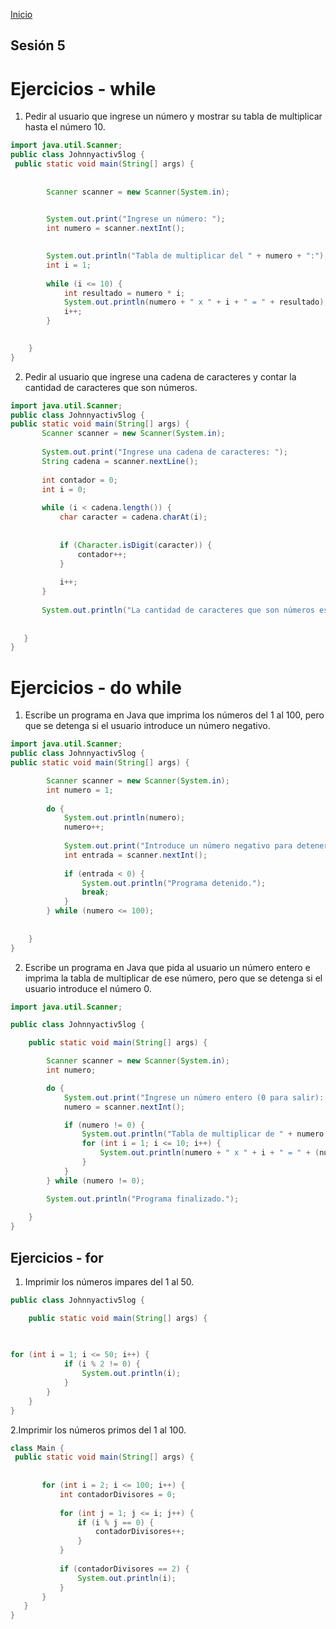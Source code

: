<!-- No borrar o modificar -->
[Inicio](./index.md)

## Sesión 5 


<!-- Su documentación aquí -->
# Ejercicios - while

1. Pedir al usuario que ingrese un número y mostrar su tabla de multiplicar hasta el número 10.



~~~java
import java.util.Scanner;
public class Johnnyactiv5log {
 public static void main(String[] args) {
        
        
        Scanner scanner = new Scanner(System.in);

        
        System.out.print("Ingrese un número: ");
        int numero = scanner.nextInt();

        
        System.out.println("Tabla de multiplicar del " + numero + ":");
        int i = 1;
        
        while (i <= 10) {
            int resultado = numero * i;
            System.out.println(numero + " x " + i + " = " + resultado);
            i++;
        }

        
    }
}
~~~
2. Pedir al usuario que ingrese una cadena de caracteres y contar la cantidad de caracteres que son números.
 
 ~~~java
 import java.util.Scanner;
public class Johnnyactiv5log {
 public static void main(String[] args) {
        Scanner scanner = new Scanner(System.in);
        
        System.out.print("Ingrese una cadena de caracteres: ");
        String cadena = scanner.nextLine();
        
        int contador = 0;
        int i = 0;
        
        while (i < cadena.length()) {
            char caracter = cadena.charAt(i);
            
            
            if (Character.isDigit(caracter)) {
                contador++;
            }
            
            i++; 
        }
        
        System.out.println("La cantidad de caracteres que son números es: " + contador);
        
        
    }
}
~~~

# Ejercicios - do while
1. Escribe un programa en Java que imprima los números del 1 al 100, pero que se detenga si el usuario introduce un número negativo.
~~~java
import java.util.Scanner;
public class Johnnyactiv5log {
public static void main(String[] args) {

        Scanner scanner = new Scanner(System.in);
        int numero = 1;
        
        do {
            System.out.println(numero);
            numero++;
            
            System.out.print("Introduce un número negativo para detener el programa: ");
            int entrada = scanner.nextInt();
            
            if (entrada < 0) {
                System.out.println("Programa detenido.");
                break;
            }
        } while (numero <= 100);
        
        
    }
}
~~~

2. Escribe un programa en Java que pida al usuario un número entero e imprima la tabla de multiplicar de ese número, pero que se detenga si el usuario introduce el número 0.

~~~java
import java.util.Scanner;

public class Johnnyactiv5log {

    public static void main(String[] args) {

        Scanner scanner = new Scanner(System.in);
        int numero;

        do {
            System.out.print("Ingrese un número entero (0 para salir): ");
            numero = scanner.nextInt();

            if (numero != 0) {
                System.out.println("Tabla de multiplicar de " + numero + ":");
                for (int i = 1; i <= 10; i++) {
                    System.out.println(numero + " x " + i + " = " + (numero * i));
                }
            }
        } while (numero != 0);

        System.out.println("Programa finalizado.");
        
    }
}
~~~
## Ejercicios - for
1. Imprimir los números impares del 1 al 50.
~~~java
public class Johnnyactiv5log {

    public static void main(String[] args) {

       
        
for (int i = 1; i <= 50; i++) {
            if (i % 2 != 0) {
                System.out.println(i);
            }
        }
    }
}
~~~

2.Imprimir los números primos del 1 al 100.
 ~~~java
class Main {
  public static void main(String[] args) {
    
    
        for (int i = 2; i <= 100; i++) {
            int contadorDivisores = 0;
            
            for (int j = 1; j <= i; j++) {
                if (i % j == 0) {
                    contadorDivisores++;
                }
            }
            
            if (contadorDivisores == 2) {
                System.out.println(i);
            }
        }
    }
}
~~~